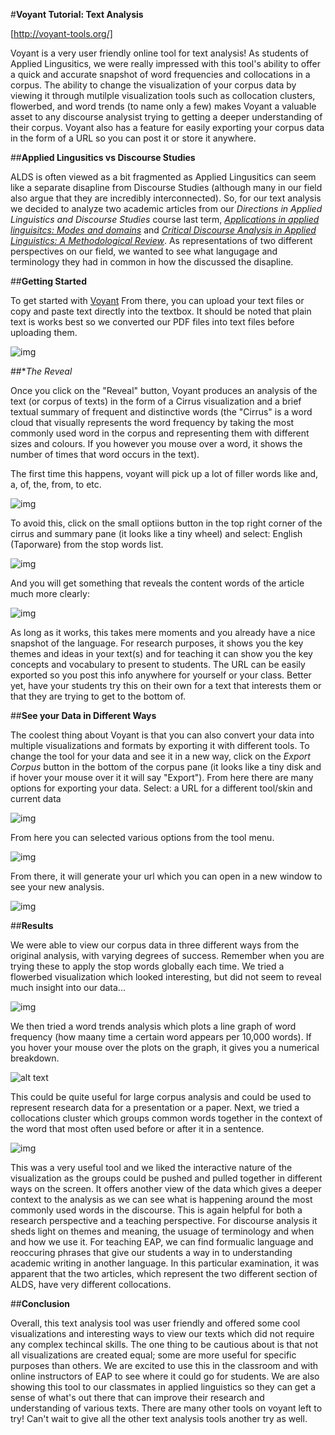 #**Voyant Tutorial: Text Analysis**

[http://voyant-tools.org/]


Voyant is a very user friendly online tool for text analysis! As students of Applied Lingusitics, we were really impressed with this tool's ability to offer a quick and accurate snapshot of word frequencies and collocations in a corpus. The ability to change the visualization of your corpus data by viewing it through mutilple visualization tools such as collocation clusters, flowerbed, and word trends (to name only a few) makes Voyant a valuable asset to any discourse analysist trying to getting a deeper understanding of their corpus. Voyant also has a feature for easily exporting your corpus data in the form of a URL so you can post it or store it anywhere. 

##**Applied Lingusitics vs Discourse Studies**

ALDS is often viewed as a bit fragmented 
as Applied Lingusitics can seem like a separate disapline from Discourse Studies (although many in our field also argue that they are incredibly interconnected). So, for our text analysis we decided to analyze two academic articles from our *Directions in Applied Linguistics and Discourse Studies* course last term, [*Applications in applied linguisitcs: Modes and domains*](http://www.ingentaconnect.com/content/jbp/aila/2013/00000026/00000001/art00001) and [*Critical Discourse Analysis in Applied Linguistics: A Methodological Review*](http://journals1.scholarsportal.info.proxy.library.carleton.ca/pdf/02671905/v34inone/213_cdaialamr.xml). As representations of two different perspectives on our field, we wanted to see what langugage and terminology they had in common in how the discussed the disapline. 


##**Getting Started**

To get started with [Voyant](http://voyant-tools.org/) From there, you can upload your text files or copy and paste text directly into the textbox. It should be noted that plain text is works best so we converted our PDF files into text files before uploading them. 

![img](homepage.PNG) 



##**The Reveal*

Once you click on the "Reveal" button, Voyant produces an analysis of the text (or corpus of texts) in the form of a Cirrus visualization and a brief textual summary of frequent and distinctive words (the "Cirrus" is a word cloud that visually represents the word frequency by taking the most commonly used word in the corpus and representing them with different sizes and colours. If you however you mouse over a word, it shows the number of times that word occurs in the text). 

The first time this happens, voyant will pick up a lot of filler words like and, a, of, the, from, to etc. 

![img](reveal1.jpg)

To avoid this, click on the small optiions button in the top right corner of the cirrus and summary pane (it looks like a tiny wheel) and select: English (Taporware) from the stop words list. 


![img](stopwords.jpg)


And you will get something that reveals the content words of the article much more clearly:


![img](reveal2.jpg)


As long as it works, this takes mere moments and you already have a nice snapshot of the language. For research purposes, it shows you the key themes and ideas in your text(s) and for teaching it can show you the key concepts and vocabulary to present to students. The URL can be easily exported so you post this info anywhere for yourself or your class. Better yet, have your students try this on their own for a text that interests them or that they are trying to get to the bottom of. 


##**See your Data in Different Ways**

The coolest thing about Voyant is that you can also convert your data into multiple visualizations and formats by exporting it with different tools. To change the tool for your data and see it in a new way, click on the *Export Corpus* button in the bottom of the corpus pane (it looks like a tiny disk and if hover your mouse over it it will say "Export"). From here there are many options for exporting your data. Select: a URL for a different tool/skin and current data

![img](Export.png)


From here you can selected various options from the tool menu.

![img](tools.jpg)

From there, it will generate your url which you can open in a new window to see your new analysis. 

![img](url.png)


##**Results**

We were able to view our corpus data in three different ways from the original analysis, with varying degrees of success. Remember when you are trying these to apply the stop words globally each time. We tried a flowerbed visualization which looked interesting, but did not seem to reveal much insight into our data...

![img](flowerbed.jpg)

We then tried a word trends analysis which plots a line graph of word frequency (how maany time a certain word appears per 10,000 words). If you hover your mouse over the plots on the graph, it gives you a numerical breakdown. 

![alt text](wordtrends.jpg)

This could be quite useful for large corpus analysis and could be used to represent research data for a presentation or a paper. Next, we tried a collocations cluster which groups common words together in the context of the word that most often used before or after it in a sentence. 

![img](collocations.jpg)

This was a very useful tool and we liked the interactive nature of the visualization as the groups could be pushed and pulled together in different ways on the screen. It offers another view of the data which gives a deeper context to the analysis as we can see what is happening around the most commonly used words in the discourse. This is again helpful for both a research perspective and a teaching perspective. For discourse analysis it sheds light on themes and meaning, the usuage of terminology and when and how we use it. For teaching EAP, we can find formualic language and reoccuring phrases that give our students a way in to understanding academic writing in another language. In this particular examination, it was apparent that the two articles, which represent the two different section of ALDS, have very different collocations.  

##**Conclusion**

Overall, this text analysis tool was user friendly and offered some cool visualizations and interesting ways to view our texts which did not require any complex techincal skills. The one thing to be cautious about is that not all visualizations are created equal; some are more useful for specific purposes than others. We are excited to use this in the classroom and with online instructors of EAP to see where it could go for students. We are also showing this tool to our classmates in applied linguistics so they can get a sense of what's out there that can improve their research and understanding of various texts. There are many other tools on voyant left to try! Can't wait to give all the other text analysis tools another try as well. 











 